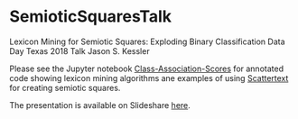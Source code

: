 # SemioticSquaresTalk
Lexicon Mining for Semiotic Squares: Exploding Binary Classification
Data Day Texas 2018 Talk
Jason S. Kessler

Please see the Jupyter notebook [Class-Association-Scores](http://nbviewer.jupyter.org/github/JasonKessler/SemioticSquaresTalk/blob/master/notebooks/Class-Association-Scores.ipynb) for annotated code showing lexicon mining algorithms ane examples of using [Scattertext](https://github.com/JasonKessler/scattertext) for creating semiotic squares.


The presentation is available on Slideshare [here](https://www.slideshare.net/JasonKessler/lexicon-mining-for-semiotic-squares-exploding-binary-classification).



